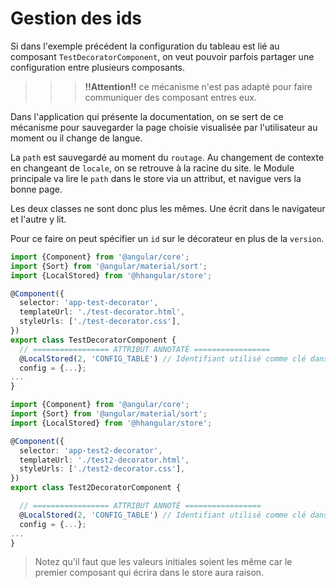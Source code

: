 # Gestion des ids

Si dans l'exemple précédent la configuration du tableau est lié au composant `TestDecoratorComponent`, on veut pouvoir parfois partager une configuration entre plusieurs composants.

>>> **!!Attention!!** ce mécanisme n'est pas adapté pour faire communiquer des composant entres eux.

Dans l'application qui présente la documentation, on se sert de ce mécanisme pour sauvegarder la page choisie visualisée par l'utilisateur au moment ou il change de langue.

La `path` est sauvegardé au moment du `routage`. Au changement de contexte en changeant de `locale`, on se retrouve à la racine du site.
le Module principale va lire le `path` dans le store via un attribut, et navigue vers la bonne page.

Les deux classes ne sont donc plus les mêmes. Une écrit dans le navigateur et l'autre y lit.

Pour ce faire on peut spécifier un `id` sur le décorateur en plus de la `version`.

```typescript
import {Component} from '@angular/core';
import {Sort} from '@angular/material/sort';
import {LocalStored} from '@hhangular/store';

@Component({
  selector: 'app-test-decorator',
  templateUrl: './test-decorator.html',
  styleUrls: ['./test-decorator.css'],
})
export class TestDecoratorComponent {
  // ================= ATTRIBUT ANNOTATÉ =================
  @LocalStored(2, 'CONFIG_TABLE') // Identifiant utilisé comme clé dans le store
  config = {...};
...
}
```
     
```typescript
import {Component} from '@angular/core';
import {Sort} from '@angular/material/sort';
import {LocalStored} from '@hhangular/store';

@Component({
  selector: 'app-test2-decorator',
  templateUrl: './test2-decorator.html',
  styleUrls: ['./test2-decorator.css'],
})
export class Test2DecoratorComponent {

  // ================= ATTRIBUT ANNOTÉ =================
  @LocalStored(2, 'CONFIG_TABLE') // Identifiant utilisé comme clé dans le store
  config = {...};
...
}
```

> Notez qu'il faut que les valeurs initiales soient les même car le premier composant qui écrira dans le store aura raison.
